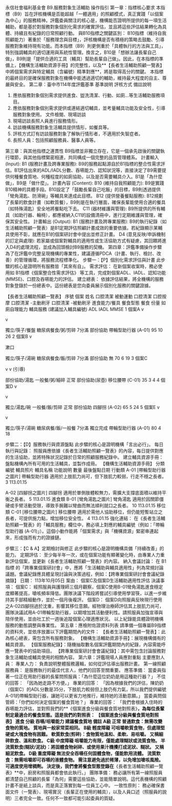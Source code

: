 永信社會福利基金會 B9.服務對象生活輔助 操作指引
第一章：指標核心要求
本指標（B9）旨在評核機構是否能超越「一體適用」的照顧模式，真正實踐「以個案為中心」的服務精神。評鑑委員關注的核心是，機構能否證明所提供的每一項生活輔助，都是基於對服務對象個別化需求的確實評估，並且將這些評估結果轉化為具體、持續且有紀錄的日常照顧行動。
與B10指標之關鍵區別： B10指標（維持自我照顧能力）著重於「服務理念與目標」，評核機構是否有積極的策略去鼓勵、引導服務對象維持現有功能。而本指標（B9）則更側重於「具體執行的方法與工具」，特別強調輔具的適切運用與系統性管理。換言之，B10是「想辦法讓長輩自己做」，B9則是「提供合適的工具（輔具）幫助長輩自己做」。因此，在本指標的準備上，【機構生活輔助資源手冊】的完整性，以及**【長者生活輔助照顧一覽表】中將個案需求與特定輔具（含編號）精準對應**，將是取得高分的關鍵。
本指標的最終目的是確保服務對象在機構中能透過適切的輔助，維持最大程度的自主、尊嚴與安全。
第二章：臺中市114年度評鑑基準
基準說明
評核方式
備註說明
1. 應依服務對象個別需求提供進食、盥洗清潔、行動、如廁…等生活輔助服務項目。
2. 應依服務對象個別需求提供或連結適切輔具，並考量輔具功能及安全性，引導服務對象使用。
文件檢閱、現場訪談
1. 現場訪談長照人員進行服務情形。
2. 訪談機構服務對象生活輔具提供情形，如餐具等。
1. 評核方式訂有訪談服務對象了解執行情形者，不適用於失智症者。
2. 長照人員：包括照顧服務員、醫事人員等。



第三章：與其他指標之連貫性
B9指標並非獨立存在，它是一個承先啟後的關鍵執行環節，與其他指標緊密相連，共同構成一個完整的品質管理體系。
計畫輸入 (Input):
B1 (服務計畫及跨專業服務): B9的服務起點源自於B1指標的整合性需求評估。B1評估出來的ADL/IADL分數、吞嚥能力、認知狀況等，直接決定了B9需要提供何種餐食質地、何種程度的如廁協助，以及是否需要輔具介入。B1是「為什麼做」，B9是「做什麼」。
計畫內容 (Content):
B10 (維持自我照顧能力): B9是實踐B10精神的具體手段。B10設定了「鼓勵長輩自己吃飯」的目標，B9則透過提供「彎角湯匙、防滑碗」等輔具來達成此目標。
B12 (提供營養餐點服務): B12規劃了長輩的飲食計畫（如軟質餐），B9則是在執行層面，確保長輩能使用合適的餐具（如特殊湯匙）安全地將餐點吃下去。
C11 (器材維護與管理): B9所提供的所有輔具（如助行器、輪椅），都應被納入C11的設備清冊中，進行定期維護與管理，確保其安全性。
計畫輸出 (Output):
B1 (服務計畫及跨專業服務): B9的執行紀錄（如生活輔助照顧一覽表）是B1定期評估照顧計畫成效的重要依據。若紀錄顯示某輔具使用不彰，就應在B1的個案研討會中提出並修正計畫。
D4 (意見反映/申訴機制的訂定與處理): 若家屬或個案對輔具的適用性或生活協助方式有疑慮，其回饋將進入D4的處理流程，並成為回頭檢討B9服務的契機。
第四章：評鑑準備操作步驟
為了在評鑑中完整呈現機構的專業性，建議遵循PDCA（計畫、執行、檢討、改善）的管理循環，將服務流程標準化。
步驟一：【P】個別化需求評估與計畫
此步驟的核心是證明所有服務皆「其來有自」。
需求評估： 在新個案收案時，務必使用如 B1指標《個案整合性需求評估》 等工具，完成對個案ADL、IADL、認知功能(MMSE)、口腔及吞嚥能力的評估。
建立總表： 依據評估結果，將全機構的服務對象登錄於一份總表中。這份總表是您向委員展示個別化服務的關鍵證據。

【長者生活輔助照顧一覽表】
序號
個案 姓名
口腔清潔 被動運動
口腔清潔 口腔按摩
口腔清潔 -主動刷牙
口腔清潔 -被動刷牙
進食能力/餐具
餐食型態
餐食 份量
如廁自理能力
輔具服務 (建議加入輔具編號)
ADL
IADL
MMSE
1
個案A
v

v

獨立/筷子/餐盤
糖尿病餐食/粥/剪碎
7分滿
部份協助
帶輪型助行器 (A-01)
95
10
26
2
個案B
v

漱口

獨立/筷子/湯碗
糖尿病餐食/飯/剪碎
7分滿
部份協助
無
70
6
19
3
個案C

v
v (引導)

部份協助/湯匙
一般餐/粥/細碎
正常
部份協助(尿壺)
移位腰帶 (C-01)
35
3
4
4
個案D
v

v

獨立/湯匙/碗
一般餐/飯/剪碎
正常
部份協助
四腳拐 (A-02)
65
5
24
5
個案E
v

v

獨立/筷子/湯碗
糖尿病餐/飯/一般餐
7分滿
獨立完成
帶輪型助行器 (A-01)
80
4
18

步驟二：【D】服務執行與資源盤點
此步驟的核心是證明機構「言出必行」。
每日執行與記錄： 照服員應依據《長者生活輔助照顧一覽表》的內容，每日提供對應的生活協助，並將特殊狀況記錄於日常的照顧服務紀錄中。
建立輔具資源手冊： 盤點機構內所有可用的生活輔具，並製作成冊。【機構生活輔助資源手冊】
分類
編號
輔具照片
輔具名稱
功能說明
數量
最後盤點日期
行動類
A-01
[帶輪型助行器之圖片]
帶輪型助行器
適用於上肢肌力尚可，但下肢肌力較弱，行走不穩之長者。
3
113.01.15

A-02
[四腳拐之圖片]
四腳拐
適用於單側肢體較無力，需擴大支撐底面積以維持平衡之長者。
5
113.01.15
進食類
B-01
[彎角湯匙之圖片]
彎角湯匙
適用於因關節僵硬或手臂活動受限，導致手腕難以彎曲而無法順利就口之長者。
10
113.01.15
移位類
C-01
[移位腰帶之圖片]
移位腰帶
適用於需他人協助移位，但仍能短暫站立之長者，可提供施力點，增加移位安全性。
4
113.01.15
強化連結： 在《長者生活輔助照顧一覽表》的「輔具服務」欄位中，務必填上對應的輔具編號（例如：「帶輪型助行器 (A-01)」）。這個小動作能將「個案需求」與「機構資源」緊密串連起來，形成強而有力的證據鏈。

步驟三：【C & A】定期檢討與修正
此步驟的核心是證明機構具備「持續改善」的能力。
定期評估： 至少每半年一次，或在個案功能有顯著變化時，由專業人力重新評估個案，並更新《長者生活輔助照顧一覽表》的內容。
納入會議討論： 在 B1指標 的「跨專業個案研討會」中，應將「生活輔助與輔具適用性」列為常規討論議題。會議紀錄應具體呈現討論與決策過程，例如：【跨專業個案研討會會議紀錄摘錄】
日期： 113年10月05日
案由： 個案C及個案D生活輔助適用性評估
決議事項：
個案C： 經照服員與護理師三個月觀察，個案C使用B-01彎角湯匙進食穩定度顯著提高，嗆咳頻率降低。團隊決議下階段將嘗試引導使用學習筷，以進一步維持其手部精細動作，並於一個月後複評。
個案D： 個案D向照服員反映現行使用之A-02四腳拐過於沈重，影響其移位意願。經物理治療師評估其上肢肌力尚可，團隊決議試用A-01帶輪型助行器，以期增加其活動便利性。請照服員加強宣導與陪伴使用，並由社工於一週後追蹤個案心理適應狀況。
以上紀錄能具體證明機構服務的動態調整與專業性。
第五章：應檢附佐證資料列表
請準備一個專屬B9指標的資料夾，並依序放置以下評鑑期間內的文件：
【長者生活輔助照顧一覽表】：此為核心總表，需包含所有服務對象。
【機構生活輔助資源手冊】：展現機構備有的輔具資源。
【個案服務紀錄】：隨機抽取數名個案評鑑期間內的紀錄，內容需能呼應一覽表中的協助項目。
【跨專業個案研討會會議紀錄】：其中需包含討論服務對象生活輔助或輔具使用的相關內容。
第六章：評鑑現場人員應對重點
主要應對人員：
專業人力： 負責說明整體服務邏輯，如何從評估導出服務計畫。
第一線照顧服務員： 是服務執行的最佳代言人，他們的回答至關重要。
應答準備：
當委員指著一位正在用助行器的長輩問照服員：「為什麼這位奶奶是用這種助行器？」
不佳的回答： 「因為她走路不方便。」
專業的回答： 「因為根據我們的評估，陳奶奶（個案C）的ADL分數是35分，下肢肌力較弱但上肢仍有力氣，所以我們提供編號A-01的帶輪型助行器，讓她可以更省力地推行，維持她的活動意願。」
當委員問個管師：「你們如何決定個案的餐食質地？」
專業的回答： 「我們會根據入住時的吞嚥能力評估，並對照我們的**《個案進食分級與餐食質地對照表》**，為每位長輩制定最適合的餐食型態。這是我們的對照表：【個案進食分級與餐食質地對照表】
進食 分級
吞嚥/咀嚼能力
建議餐食質地
備註
A級
正常
普通飲食：無需改變食物的質地。
質地與一般家常菜相同。
B級
輕度障礙
可咀嚼軟質食物，但處理堅硬或大塊食物有困難。
軟質飲食(剪碎)：食物質地溫和、柔軟、易咀嚼。
又稱細碎飲食、溫和飲食。
C級
中度障礙
咀嚼能力有限，僅能處理糊狀或流質食物。
半流質飲食(糊狀/泥狀)：將固體食物剁碎、或使用果汁機攪打成泥狀、糊狀。
又稱細泥飲食。
D級
重度障礙
無法安全吞嚥任何固體食物，僅能飲用流體。
流質飲食：無需咀嚼即可吞嚥的液體食物。
需注意避免過於稀薄，以免增加嗆咳風險。可適度使用增稠劑。
      決定後，我們會將餐食型態登錄在**《長者生活輔助照顧一覽表》**中，廚房和照服員都會依此執行。」
團隊準備：
務必讓所有第一線照服員都清楚自己照顧的長輩「為何」需要這些協助，並能簡單說明。這代表機構的照顧計畫不是紙上談兵，而是真正落實到每一位員工心中。
一致性原則：
務必確保書面文件（一覽表）、現場實況（長輩正在使用的輔具），以及人員口述（照服員的說明）三者完全一致。任何不一致都可能引起委員的質疑。